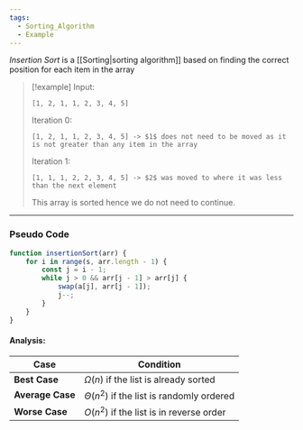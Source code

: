 ```yaml
---
tags:
  - Sorting_Algorithm
  - Example
---
```

_Insertion Sort_ is a [[Sorting|sorting algorithm]] based on finding the correct position for each item in the array

> [!example]
> Input:
> ```
> [1, 2, 1, 1, 2, 3, 4, 5]
> ```
> Iteration 0:
> ```
> [1, 2, 1, 1, 2, 3, 4, 5] -> $1$ does not need to be moved as it is not greater than any item in the array
> ```
>  Iteration 1:
> ```
> [1, 1, 1, 2, 2, 3, 4, 5] -> $2$ was moved to where it was less than the next element
> ```
> This array is sorted hence we do not need to continue.

---
### Pseudo Code
```javascript
function insertionSort(arr) {
	for i in range(s, arr.length - 1) {
		const j = i - 1;
		while j > 0 && arr[j - 1] > arr[j] {
			swap(a[j], arr[j - 1]);
			j--;
		}
	}
}
```

#### Analysis:

| Case             | Condition                                     |
| ---------------- | --------------------------------------------- |
| **Best Case**    | $\Omega(n)$ if the list is already sorted     |
| **Average Case** | $\Theta(n^2)$ if the list is randomly ordered |
| **Worse Case**   | $O(n^2)$ if the list is in reverse order      |
